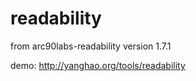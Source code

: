 
# readability

from arc90labs-readability version 1.7.1

demo: <http://yanghao.org/tools/readability>


